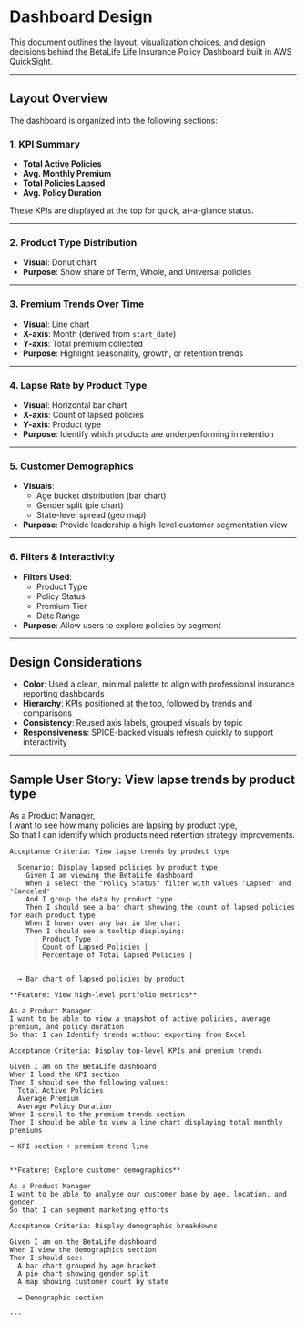 # Dashboard Design

This document outlines the layout, visualization choices, and design decisions behind the BetaLife Life Insurance Policy Dashboard built in AWS QuickSight.

---

## Layout Overview

The dashboard is organized into the following sections:

### 1. **KPI Summary**
- **Total Active Policies**
- **Avg. Monthly Premium**
- **Total Policies Lapsed**
- **Avg. Policy Duration**

These KPIs are displayed at the top for quick, at-a-glance status.

---

### 2. **Product Type Distribution**
- **Visual**: Donut chart
- **Purpose**: Show share of Term, Whole, and Universal policies

---

### 3. **Premium Trends Over Time**
- **Visual**: Line chart
- **X-axis**: Month (derived from `start_date`)
- **Y-axis**: Total premium collected
- **Purpose**: Highlight seasonality, growth, or retention trends

---

### 4. **Lapse Rate by Product Type**
- **Visual**: Horizontal bar chart
- **X-axis**: Count of lapsed policies
- **Y-axis**: Product type
- **Purpose**: Identify which products are underperforming in retention

---

### 5. **Customer Demographics**
- **Visuals**:
  - Age bucket distribution (bar chart)
  - Gender split (pie chart)
  - State-level spread (geo map)
- **Purpose**: Provide leadership a high-level customer segmentation view

---

### 6. **Filters & Interactivity**
- **Filters Used**:
  - Product Type
  - Policy Status
  - Premium Tier
  - Date Range
- **Purpose**: Allow users to explore policies by segment

---

## Design Considerations

- **Color**: Used a clean, minimal palette to align with professional insurance reporting dashboards
- **Hierarchy**: KPIs positioned at the top, followed by trends and comparisons
- **Consistency**: Reused axis labels, grouped visuals by topic
- **Responsiveness**: SPICE-backed visuals refresh quickly to support interactivity

---

## Sample User Story: View lapse trends by product type

As a Product Manager,  
I want to see how many policies are lapsing by product type,  
So that I can identify which products need retention strategy improvements.

```gherkin
Acceptance Criteria: View lapse trends by product type

  Scenario: Display lapsed policies by product type
    Given I am viewing the BetaLife dashboard
    When I select the "Policy Status" filter with values 'Lapsed' and 'Canceled'
    And I group the data by product type
    Then I should see a bar chart showing the count of lapsed policies for each product type
    When I hover over any bar in the chart
    Then I should see a tooltip displaying:
      | Product Type |
      | Count of Lapsed Policies |
      | Percentage of Total Lapsed Policies |
  
      
  → Bar chart of lapsed policies by product

**Feature: View high-level portfolio metrics**

As a Product Manager
I want to be able to view a snapshot of active policies, average premium, and policy duration
So that I can Identify trends without exporting from Excel

Acceptance Criteria: Display top-level KPIs and premium trends

Given I am on the BetaLife dashboard
When I load the KPI section
Then I should see the following values:
  Total Active Policies       
  Average Premium             
  Average Policy Duration    
When I scroll to the premium trends section
Then I should be able to view a line chart displaying total monthly premiums

→ KPI section + premium trend line


**Feature: Explore customer demographics**

As a Product Manager
I want to be able to analyze our customer base by age, location, and gender
So that I can segment marketing efforts

Acceptance Criteria: Display demographic breakdowns

Given I am on the BetaLife dashboard
When I view the demographics section
Then I should see:
  A bar chart grouped by age bracket        
  A pie chart showing gender split          
  A map showing customer count by state     

  → Demographic section

---


